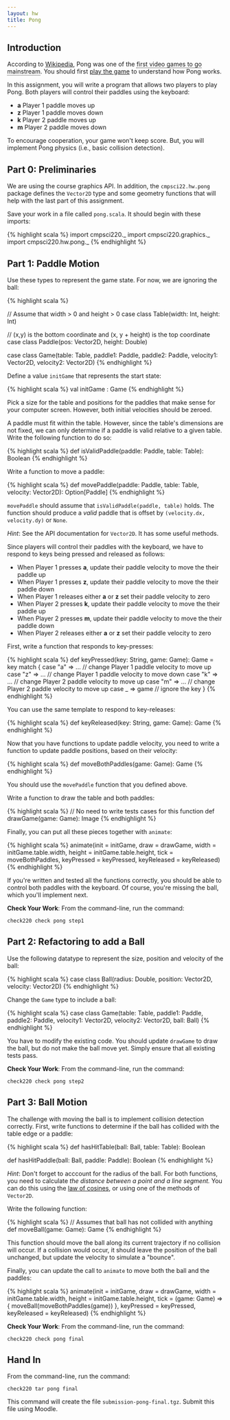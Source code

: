 ```yaml
---
layout: hw
title: Pong
---
```


## Introduction

According to [Wikipedia], Pong was one of the <span style="border-bottom: 1px
dotted black" title="citation needed">first video games to go mainstream</span>.
You should first [play the game] to understand how Pong works.


In this assignment, you will write a program that allows two players to play
Pong. Both players will control their paddles using the keyboard:

- **a** Player 1 paddle moves up
- **z** Player 1 paddle moves down
- **k** Player 2 paddle moves up
- **m** Player 2 paddle moves down

To encourage cooperation, your game won't keep score. But, you will implement
Pong physics (i.e., basic collision detection).

## Part 0: Preliminaries

We are using the course graphics API. In addition, the `cmpsci22.hw.pong`
package defines the `Vector2D` type and some geometry functions that will
help with the last part of this assignment.

Save your work in a file called `pong.scala`. It should begin with these
imports:

{% highlight scala %}
import cmpsci220._
import cmpsci220.graphics._
import cmpsci220.hw.pong._
{% endhighlight %}


## Part 1: Paddle Motion

Use these types to represent the game state. For now, we are ignoring the ball:

{% highlight scala %}

// Assume that width > 0 and height > 0
case class Table(width: Int, height: Int)

// (x,y) is the bottom coordinate and (x, y + height) is the top coordinate
case class Paddle(pos: Vector2D, height: Double)

case class Game(table: Table,
                paddle1: Paddle,
                paddle2: Paddle,
                velocity1: Vector2D,
                velocity2: Vector2D)
{% endhighlight %}

Define a value `initGame` that represents the start state:

{% highlight scala %}
val initGame : Game
{% endhighlight %}

Pick a size for the table and positions for the paddles that make sense
for your computer screen. However, both initial velocities should be zeroed.

A paddle must fit within the table. However, since the table's dimensions
are not fixed, we can only determine if a paddle is valid relative to a
given table. Write the following function to do so:

{% highlight scala %}
def isValidPaddle(paddle: Paddle, table: Table): Boolean
{% endhighlight %}

Write a function to move a paddle:

{% highlight scala %}
def movePaddle(paddle: Paddle, table: Table, velocity: Vector2D): Option[Paddle]
{% endhighlight %}

`movePaddle` should assume that `isValidPaddle(paddle, table)` holds. The
function should produce a *valid* paddle that is offset by `(velocity.dx,
velocity.dy)` or `None`.

*Hint*: See the API documentation for `Vector2D`. It has some useful methods.

Since players will control their paddles with the keyboard, we have to respond
to keys being pressed and released as follows:

- When Player 1 presses **a**, update their paddle velocity to move the their
  paddle up
- When Player 1 presses **z**, update their paddle velocity to move the their
  paddle down
- When Player 1 releases either **a** or **z** set their paddle velocity to zero
- When Player 2 presses **k**, update their paddle velocity to move the their
  paddle up
- When Player 2 presses **m**, update their paddle velocity to move the their
  paddle down
- When Player 2 releases either **a** or **z** set their paddle velocity to zero

First, write a function that responds to key-presses:

{% highlight scala %}
def keyPressed(key: String, game: Game): Game = key match {
  case "a" => ... // change Player 1 paddle velocity to move up
  case "z" => ... // change Player 1 paddle velocity to move down
  case "k" => ... // change Player 2 paddle velocity to move up
  case "m" => ... // change Player 2 paddle velocity to move up
  case _ => game  // ignore the key
}
{% endhighlight %}

You can use the same template to respond to key-releases:

{% highlight scala %}
def keyReleased(key: String, game: Game): Game
{% endhighlight %}

Now that you have functions to update paddle velocity, you need to write
a function to update paddle positions, based on their velocity:

{% highlight scala %}
def moveBothPaddles(game: Game): Game
{% endhighlight %}

You should use the `movePaddle` function that you defined above.

Write a function to draw the table and both paddles:

{% highlight scala %}
// No need to write tests cases for this function
def drawGame(game: Game): Image
{% endhighlight %}

Finally, you can put all these pieces together with `animate`:

{% highlight scala %}
animate(init = initGame,
        draw = drawGame,
        width = initGame.table.width,
        height = initGame.table.height,
        tick = moveBothPaddles,
        keyPressed = keyPressed,
        keyReleased = keyReleased)
{% endhighlight %}

If you're written and tested all the functions correctly, you should be able to
control both paddles with the keyboard. Of course, you're missing the ball,
which you'll implement next.

**Check Your Work**: From the command-line, run the command:

    check220 check pong step1

## Part 2: Refactoring to add a Ball

Use the following datatype to represent the size, position and velocity of the
ball:

{% highlight scala %}
case class Ball(radius: Double, position: Vector2D, velocity: Vector2D)
{% endhighlight %}

Change the `Game` type to include a ball:

{% highlight scala %}
case class Game(table: Table,
                paddle1: Paddle,
                paddle2: Paddle,
                velocity1: Vector2D,
                velocity2: Vector2D,
                ball: Ball)
{% endhighlight %}

You have to modify the existing code. You should update `drawGame` to
draw the ball, but do not make the ball move yet. Simply ensure that all
existing tests pass.

**Check Your Work**: From the command-line, run the command:

    check220 check pong step2

## Part 3: Ball Motion

The challenge with moving the ball is to implement collision detection
correctly. First, write functions to determine if the ball has collided with
the table edge or a paddle:

{% highlight scala %}
def hasHitTable(ball: Ball, table: Table): Boolean

def hasHitPaddle(ball: Ball, paddle: Paddle): Boolean
{% endhighlight %}

*Hint*: Don't forget to acccount for the radius of the ball. For both functions,
you need to calculate *the distance between a point and a line segment.*
You can do this using the [law of cosines], or using one of the methods
of `Vector2D`.

Write the following function:

{% highlight scala %}
// Assumes that ball has not collided with anything
def moveBall(game: Game): Game
{% endhighlight %}

This function should move the ball along its current trajectory if no collision
will occur. If a collision would occur, it should leave the position of the
ball unchanged, but update the velocity to simulate a "bounce".

Finally, you can update the call to `animate` to move both the ball and the paddles:

{% highlight scala %}
animate(init = initGame,
        draw = drawGame,
        width = initGame.table.width,
        height = initGame.table.height,
        tick = (game: Game) => { moveBall(moveBothPaddles(game)) },
        keyPressed = keyPressed,
        keyReleased = keyReleased)
{% endhighlight %}

**Check Your Work**: From the command-line, run the command:

    check220 check pong final

Hand In
-------

From the command-line, run the command:

    check220 tar pong final

This command will create the file `submission-pong-final.tgz`. Submit this
file using Moodle.



[Wikipedia]: http://en.wikipedia.org/wiki/Pong
[play the game]: http://www.ponggame.org/
[law of cosines]: http://en.wikipedia.org/wiki/Law_of_cosines